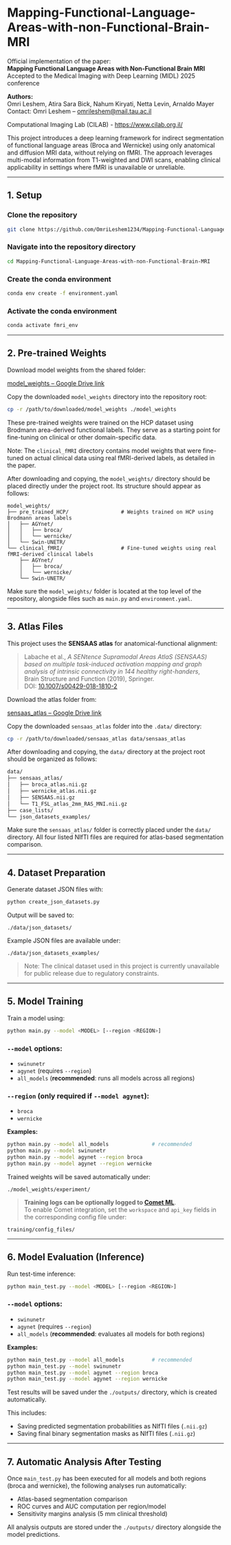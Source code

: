 # Mapping-Functional-Language-Areas-with-non-Functional-Brain-MRI

Official implementation of the paper:  
**Mapping Functional Language Areas with Non-Functional Brain MRI**  
Accepted to the Medical Imaging with Deep Learning (MIDL) 2025 conference

**Authors:**  
Omri Leshem, Atira Sara Bick, Nahum Kiryati, Netta Levin, Arnaldo Mayer  
Contact: Omri Leshem – omrileshem@mail.tau.ac.il

Computational Imaging Lab (CILAB) - https://www.cilab.org.il/

This project introduces a deep learning framework for indirect segmentation of functional language areas (Broca and Wernicke) using only anatomical and diffusion MRI data, without relying on fMRI. The approach leverages multi-modal information from T1-weighted and DWI scans, enabling clinical applicability in settings where fMRI is unavailable or unreliable.

---

## 1. Setup

### Clone the repository
```bash
git clone https://github.com/OmriLeshem1234/Mapping-Functional-Language-Areas-with-non-Functional-Brain-MRI.git
```

### Navigate into the repository directory
```bash
cd Mapping-Functional-Language-Areas-with-non-Functional-Brain-MRI
```

### Create the conda environment
```bash
conda env create -f environment.yaml
```

### Activate the conda environment
```bash
conda activate fmri_env
```

---

## 2. Pre-trained Weights

Download model weights from the shared folder:

[model_weights – Google Drive link](https://drive.google.com/drive/u/4/folders/1NbgwwP-U-6f3rHkWj9JM_VY8gSa5uM97)

Copy the downloaded `model_weights` directory into the repository root:

```bash
cp -r /path/to/downloaded/model_weights ./model_weights
```

These pre-trained weights were trained on the HCP dataset using Brodmann area-derived functional labels. They serve as a starting point for fine-tuning on clinical or other domain-specific data.

Note: The `clinical_fMRI` directory contains model weights that were fine-tuned on actual clinical data using real fMRI-derived labels, as detailed in the paper.

After downloading and copying, the `model_weights/` directory should be placed directly under the project root. Its structure should appear as follows:

```
model_weights/                       
├── pre_trained_HCP/                 # Weights trained on HCP using Brodmann areas labels
│   ├── AGYnet/
│   │   ├── broca/
│   │   └── wernicke/
│   └── Swin-UNETR/
└── clinical_fMRI/                   # Fine-tuned weights using real fMRI-derived clinical labels
    ├── AGYnet/
    │   ├── broca/
    │   └── wernicke/
    └── Swin-UNETR/
```

Make sure the `model_weights/` folder is located at the top level of the repository, alongside files such as `main.py` and `environment.yaml`.

---

## 3. Atlas Files

This project uses the **SENSAAS atlas** for anatomical-functional alignment:

> Labache et al., *A SENtence Supramodal Areas AtlaS (SENSAAS) based on multiple task-induced activation mapping and graph analysis of intrinsic connectivity in 144 healthy right-handers*,  
> Brain Structure and Function (2019), Springer.  
> DOI: [10.1007/s00429-018-1810-2](https://doi.org/10.1007/s00429-018-1810-2)

Download the atlas folder from:

[sensaas_atlas – Google Drive link](https://drive.google.com/drive/folders/19r245NQPzGQSXtV6unnKmQanlooyhyfE?usp=drive_link)

Copy the downloaded `sensaas_atlas` folder into the `.data/` directory:

```bash
cp -r /path/to/downloaded/sensaas_atlas data/sensaas_atlas
```
After downloading and copying, the `data/` directory at the project root should be organized as follows:

```bash
data/
├── sensaas_atlas/
│   ├── broca_atlas.nii.gz
│   ├── wernicke_atlas.nii.gz
│   ├── SENSAAS.nii.gz
│   └── T1_FSL_atlas_2mm_RAS_MNI.nii.gz
├── case_lists/
└── json_datasets_examples/
```

Make sure the `sensaas_atlas/` folder is correctly placed under the `data/` directory. All four listed NIfTI files are required for atlas-based segmentation comparison.

---

## 4. Dataset Preparation

Generate dataset JSON files with:

```bash
python create_json_datasets.py
```

Output will be saved to:

```
./data/json_datasets/
```

Example JSON files are available under:

```
./data/json_datasets_examples/
```

> Note: The clinical dataset used in this project is currently unavailable for public release due to regulatory constraints.

---

## 5. Model Training

Train a model using:

```bash
python main.py --model <MODEL> [--region <REGION>]
```

### `--model` options:
- `swinunetr`
- `agynet` (requires `--region`)
- `all_models` (**recommended**: runs all models across all regions)

### `--region` (only required if `--model agynet`):
- `broca`
- `wernicke`

**Examples:**

```bash
python main.py --model all_models              # recommended
python main.py --model swinunetr
python main.py --model agynet --region broca
python main.py --model agynet --region wernicke
```

Trained weights will be saved automatically under:

```
./model_weights/experiment/
```

> **Training logs can be optionally logged to [Comet ML](https://www.comet.com/)**.  
> To enable Comet integration, set the `workspace` and `api_key` fields in the corresponding config file under:

```
training/config_files/
```

---

## 6. Model Evaluation (Inference)

Run test-time inference:

```bash
python main_test.py --model <MODEL> [--region <REGION>]
```

### `--model` options:
- `swinunetr`
- `agynet` (requires `--region`)
- `all_models` (**recommended**: evaluates all models for both regions)

**Examples:**

```bash
python main_test.py --model all_models         # recommended
python main_test.py --model swinunetr
python main_test.py --model agynet --region broca
python main_test.py --model agynet --region wernicke
```

Test results will be saved under the `./outputs/` directory, which is created automatically.

This includes:
- Saving predicted segmentation probabilities as NIfTI files (`.nii.gz`)
- Saving final binary segmentation masks as NIfTI files (`.nii.gz`)


---

## 7. Automatic Analysis After Testing

Once `main_test.py` has been executed for all models and both regions (broca and wernicke), the following analyses run automatically:

- Atlas-based segmentation comparison
- ROC curves and AUC computation per region/model
- Sensitivity margins analysis (5 mm clinical threshold)

All analysis outputs are stored under the `./outputs/` directory alongside the model predictions.

